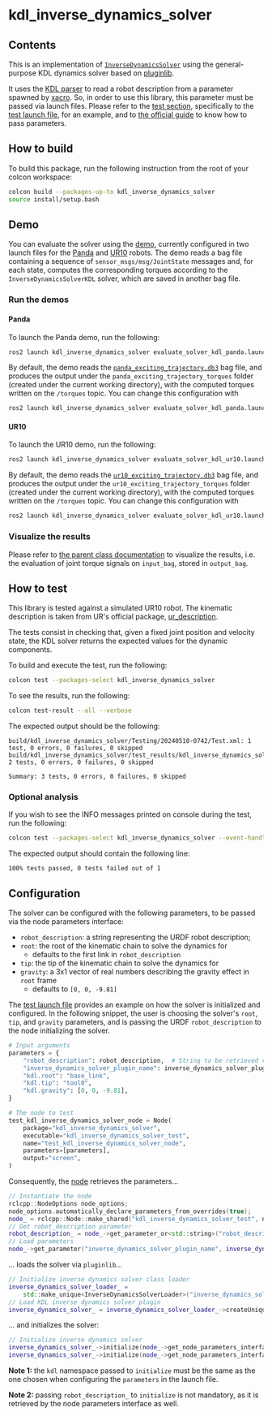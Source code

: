 # kdl_inverse_dynamics_solver

## Contents

This is an implementation of [`InverseDynamicsSolver`](../inverse_dynamics_solver/README.md) using the general-purpose KDL dynamics solver based on [pluginlib](https://docs.ros.org/en/humble/Tutorials/Beginner-Client-Libraries/Pluginlib.html).

It uses the [KDL parser](https://github.com/ros/kdl_parser/tree/humble) to read a robot description from a parameter spawned by [xacro](https://github.com/ros/xacro/tree/ros2).
So, in order to use this library, this parameter must be passed via launch files.
Please refer to the [test section](#how-to-test), specifically to the [test launch file](./test/test_kdl_inverse_dynamics_solver.py), for an example, and to [the official guide](https://docs.ros.org/en/humble/Tutorials/Intermediate/Launch/Launch-Main.html) to know how to pass parameters.

## How to build

To build this package, run the following instruction from the root of your colcon workspace:

```bash
colcon build --packages-up-to kdl_inverse_dynamics_solver
source install/setup.bash
```

## Demo

You can evaluate the solver using the [demo](../inverse_dynamics_solver/demo/evaluate_solver.cpp), currently configured in two launch files for the [Panda](./launch/evaluate_solver_kdl_panda.launch.py) and [UR10](./launch/evaluate_solver_kdl_ur10.launch.py) robots.
The demo reads a bag file containing a sequence of `sensor_msgs/msg/JointState` messages and, for each state, computes the corresponding torques according to the `InverseDynamicsSolverKDL` solver, which are saved in another bag file.

### Run the demos

#### Panda

To launch the Panda demo, run the following:

```bash
ros2 launch kdl_inverse_dynamics_solver evaluate_solver_kdl_panda.launch.py
```

By default, the demo reads the [`panda_exciting_trajectory.db3`](./bagfiles/panda_exciting_trajectory.db3) bag file, and produces the output under the `panda_exciting_trajectory_torques` folder (created under the current working directory), with the computed torques written on the `/torques` topic.
You can change this configuration with

```bash
ros2 launch kdl_inverse_dynamics_solver evaluate_solver_kdl_panda.launch.py input_bag:=<my_bag_file> output_bag:=<my_output_folder> topic:=<my_output_topic>
```

#### UR10

To launch the UR10 demo, run the following:

```bash
ros2 launch kdl_inverse_dynamics_solver evaluate_solver_kdl_ur10.launch.py
```

By default, the demo reads the [`ur10_exciting_trajectory.db3`](./bagfiles/ur10_exciting_trajectory.db3) bag file, and produces the output under the `ur10_exciting_trajectory_torques` folder (created under the current working directory), with the computed torques written on the `/torques` topic.
You can change this configuration with

```bash
ros2 launch kdl_inverse_dynamics_solver evaluate_solver_kdl_ur10.launch.py input_bag:=<my_bag_file> output_bag:=<my_output_folder> topic:=<my_output_topic>
```

### Visualize the results

Please refer to [the parent class documentation](../inverse_dynamics_solver/README.md#visualize-the-results) to visualize the results, i.e. the evaluation of joint torque signals on `input_bag`, stored in `output_bag`.

## How to test

This library is tested against a simulated UR10 robot.
The kinematic description is taken from UR's official package, [ur_description](https://github.com/UniversalRobots/Universal_Robots_ROS2_Description/tree/humble).

The tests consist in checking that, given a fixed joint position and velocity state, the KDL solver returns the expected values for the dynamic components.

To build and execute the test, run the following:

```bash
colcon test --packages-select kdl_inverse_dynamics_solver
```

To see the results, run the following:

```bash
colcon test-result --all --verbose
```

The expected output should be the following:

```text
build/kdl_inverse_dynamics_solver/Testing/20240510-0742/Test.xml: 1 test, 0 errors, 0 failures, 0 skipped
build/kdl_inverse_dynamics_solver/test_results/kdl_inverse_dynamics_solver/launch_test_kdl_inverse_dynamics_solver.launch.py.xunit.xml: 2 tests, 0 errors, 0 failures, 0 skipped

Summary: 3 tests, 0 errors, 0 failures, 0 skipped
```

### Optional analysis

If you wish to see the INFO messages printed on console during the test, run the following:

```bash
colcon test --packages-select kdl_inverse_dynamics_solver --event-handlers console_cohesion+
```

The expected output should contain the following line:

```text
100% tests passed, 0 tests failed out of 1
```

## Configuration

The solver can be configured with the following parameters, to be passed via the node parameters interface:

* `robot_description`: a string representing the URDF robot description;
* `root`: the root of the kinematic chain to solve the dynamics for
    * defaults to the first link in `robot_description`
* `tip`: the tip of the kinematic chain to solve the dynamics for
* `gravity`: a 3x1 vector of real numbers describing the gravity effect in `root` frame
    * defaults to `[0, 0, -9.81]`

The [test launch file](./test/test_kdl_inverse_dynamics_solver.py) provides an example on how the solver is initialized and configured.
In the following snippet, the user is choosing the solver's `root`, `tip`, and `gravity` parameters, and is passing the URDF `robot_description` to the node initializing the solver.

```python
# Input arguments
parameters = {
    "robot_description": robot_description,  # String to be retrieved via xacro from the URDF
    "inverse_dynamics_solver_plugin_name": inverse_dynamics_solver_plugin_name,  # String to be chosen by the user
    "kdl.root": "base_link",
    "kdl.tip": "tool0",
    "kdl.gravity": [0, 0, -9.81],
}

# The node to test
test_kdl_inverse_dynamics_solver_node = Node(
    package="kdl_inverse_dynamics_solver",
    executable="kdl_inverse_dynamics_solver_test",
    name="test_kdl_inverse_dynamics_solver_node",
    parameters=[parameters],
    output="screen",
)
```

Consequently, the [node](./test/test_kdl_inverse_dynamics_solver.cpp) retrieves the parameters...

```cpp
// Instantiate the node
rclcpp::NodeOptions node_options;
node_options.automatically_declare_parameters_from_overrides(true);
node_ = rclcpp::Node::make_shared("kdl_inverse_dynamics_solver_test", node_options);
// Get robot_description parameter
robot_description_ = node_->get_parameter_or<std::string>("robot_description", "");
// Load parameters
node_->get_parameter("inverse_dynamics_solver_plugin_name", inverse_dynamics_solver_plugin_name_);
```

... loads the solver via `pluginlib`...

```cpp
// Initialize inverse dynamics solver class loader
inverse_dynamics_solver_loader_ =
    std::make_unique<InverseDynamicsSolverLoader>("inverse_dynamics_solver", "inverse_dynamics_solver::InverseDynamicsSolver");
// Load KDL inverse dynamics solver plugin
inverse_dynamics_solver_ = inverse_dynamics_solver_loader_->createUniqueInstance(inverse_dynamics_solver_plugin_name_);
```

... and initializes the solver:

```cpp
// Initialize inverse dynamics solver
inverse_dynamics_solver_->initialize(node_->get_node_parameters_interface(), "kdl", robot_description_);  // or ...
inverse_dynamics_solver_->initialize(node_->get_node_parameters_interface(), "kdl");
```

**Note 1:** the `kdl` namespace passed to `initialize` must be the same as the one chosen when configuring the `parameters` in the launch file.

**Note 2:** passing `robot_description_` to `initialize` is not mandatory, as it is retrieved by the node parameters interface as well.
